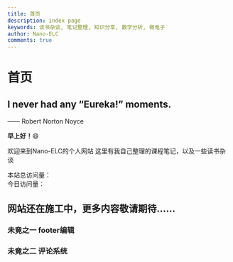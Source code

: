 ```yaml
---
title: 首页
description: index page
keywords: 读书杂谈, 笔记整理, 知识分享, 数学分析, 微电子
author: Nano-ELC
comments: true
---
```


# 首页
<!-- 名人名言部分 -->
<div class="hero-quote">
  <div class="overlay"></div>
  <div class="text">
    <h2>I never had any “Eureka!” moments.</h2>
    <p>—— Robert Norton Noyce</p>
  </div>
</div>

**早上好！**:smile:

欢迎来到Nano-ELC的个人网站
这里有我自己整理的课程笔记，以及一些读书杂谈

<div class="busuanzi_container">
  <span class="busuanzi_label">本站总访问量：</span>
  <span class="busuanzi_value" id="busuanzi_value_site_pv"></span>
</div>
<div class="busuanzi_container">
  <span class="busuanzi_label">今日访问量：</span>
  <span class="busuanzi_value" id="busuanzi_value_day_pv"></span>
</div>


## 网站还在施工中，更多内容敬请期待……

### 未竟之一 footer编辑

### 未竟之二 评论系统
